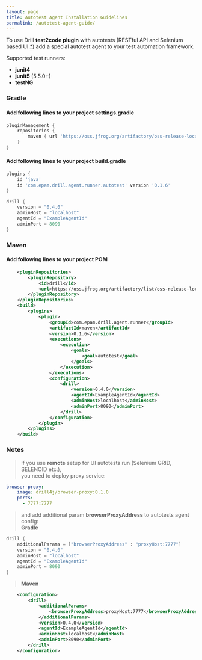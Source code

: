 ```yaml
---
layout: page
title: Autotest Agent Installation Guidelines
permalink: /autotest-agent-guide/
---
```



To use Drill **test2code plugin** with autotests (RESTful API and Selenium based UI [*](#notes)) 
add a special autotest agent to your test automation framework.

Supported test runners:
* **junit4**
* **junit5** (5.5.0+)
* **testNG**

### Gradle
#### Add following lines to your project **settings.gradle**
```groovy
pluginManagement {
    repositories {
        maven { url 'https://oss.jfrog.org/artifactory/oss-release-local' }
    }
}
```
#### Add following lines to your project **build.gradle**
```groovy
plugins {
    id 'java'
    id 'com.epam.drill.agent.runner.autotest' version '0.1.6'
}
```
```groovy
drill {
    version = "0.4.0"
    adminHost = "localhost"
    agentId = "ExampleAgentId"
    adminPort = 8090
}
```

### Maven
#### Add following lines to your project **POM**
```xml
    <pluginRepositories>
        <pluginRepository>
            <id>drill</id>
            <url>https://oss.jfrog.org/artifactory/list/oss-release-local</url>
        </pluginRepository>
    </pluginRepositories>
    <build>
        <plugins>
            <plugin>
                <groupId>com.epam.drill.agent.runner</groupId>
                <artifactId>maven</artifactId>
                <version>0.1.6</version>
                <executions>
                    <execution>
                        <goals>
                            <goal>autotest</goal>
                        </goals>
                    </execution>
                </executions>
                <configuration>
                    <drill>
                        <version>0.4.0</version>
                        <agentId>ExampleAgentId</agentId>
                        <adminHost>localhost</adminHost>
                        <adminPort>8090</adminPort>
                    </drill>
                </configuration>
            </plugin>
        </plugins>
    </build>
```

### Notes
> If you use **remote** setup for UI autotests run (Selenium GRID, SELENOID etc.),  
 you need to deploy proxy service:
```yaml
browser-proxy:
    image: drill4j/browser-proxy:0.1.0
    ports:
      - 7777:7777
```
>and add additional param **browserProxyAddress** to autotests agent config:  
**Gradle**
```groovy
drill {
    additionalParams = ["browserProxyAddress" : "proxyHost:7777"]
    version = "0.4.0"
    adminHost = "localhost"
    agentId = "ExampleAgentId"
    adminPort = 8090
}
```

>**Maven**
```xml
    <configuration>
        <drill>
            <additionalParams>
                <browserProxyAddress>proxyHost:7777</browserProxyAddress>
            </additionalParams>
            <version>0.4.0</version>
            <agentId>ExampleAgentId</agentId>
            <adminHost>localhost</adminHost>
            <adminPort>8090</adminPort>
        </drill>
    </configuration>
```
